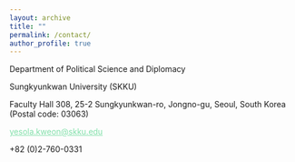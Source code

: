 ```yaml
---
layout: archive
title: ""
permalink: /contact/
author_profile: true
---
```



Department of Political Science and Diplomacy

Sungkyunkwan University (SKKU)



<dl>
<p><i class="fa fa-map-marker"></i> Faculty Hall 308, 
  25-2 Sungkyunkwan-ro, Jongno-gu, 
  Seoul, South Korea (Postal code: 03063)</p>
  
<p><i class="fa fa-envelope-square"></i> <a href="mailto:yesola.kweon@skku.edu" style="color: #82E0AA">yesola.kweon@skku.edu</a></p>

<p><i class="fa fa-phone-square"></i> +82 (0)2-760-0331</p>

<p><a href="https://twitter.com/YesolaKweon" class="fa fa-twitter" style="color: #55ACEE"></a></p>

</dl>
